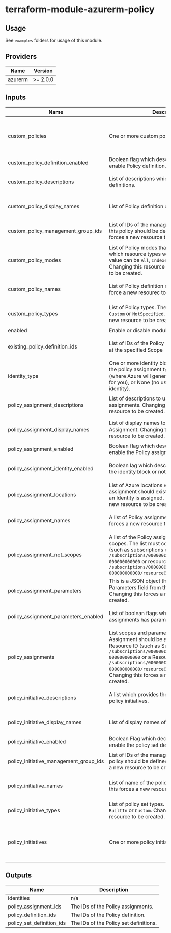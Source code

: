 # terraform-module-azurerm-policy

## Usage
See `examples` folders for usage of this module.

<!-- BEGINNING OF PRE-COMMIT-TERRAFORM DOCS HOOK -->
## Providers

| Name | Version |
|------|---------|
| azurerm | >= 2.0.0 |

## Inputs

| Name | Description | Type | Default | Required |
|------|-------------|------|---------|:-----:|
| custom\_policies | One or more custom policies. | <pre>list(object({<br>    metadata    = string<br>    policy_rule = string<br>    parameters  = string<br>  }))</pre> | <pre>[<br>  null<br>]</pre> | no |
| custom\_policy\_definition\_enabled | Boolean flag which describes whether or not to enable Policy definition. | `bool` | `false` | no |
| custom\_policy\_descriptions | List of descriptions which define the Policy definitions. | `list(string)` | <pre>[<br>  ""<br>]</pre> | no |
| custom\_policy\_display\_names | List of Policy definition display names. | `list(string)` | <pre>[<br>  ""<br>]</pre> | no |
| custom\_policy\_management\_group\_ids | List of IDs of the management groups where this policy should be defined. Changing this forces a new resource to be created. | `list(string)` | <pre>[<br>  ""<br>]</pre> | no |
| custom\_policy\_modes | List of Policy modes that allows us to specify which resource types will be evaluated. The value can be `All`, `Indexed` or `NotSpecified`. Changing this resource forces a new resource to be created. | `list(string)` | <pre>[<br>  ""<br>]</pre> | no |
| custom\_policy\_names | List of Policy definition names. Changing this force a new resourec to be created. | `list(string)` | <pre>[<br>  ""<br>]</pre> | no |
| custom\_policy\_types | List of Policy types. The value can be `BuiltIn`, `Custom` or `NotSpecified`. Changing this forces a new resource to be created. | `list(string)` | <pre>[<br>  ""<br>]</pre> | no |
| enabled | Enable or disable modul | `bool` | `true` | no |
| existing\_policy\_definition\_ids | List of  IDs of the Policy Definition to be applied at the specified Scope | `list(string)` | <pre>[<br>  ""<br>]</pre> | no |
| identity\_type | One or more identity blocks. Possible values for the policy assignment types are `SystemAssigned` (where Azure will generate a service principal for you), or None (no use of a managed service identity). | `string` | `"SystemAssigned"` | no |
| policy\_assignment\_descriptions | List of descriptions to use for the  Policy assignments. Changing this force a new resource to be created. | `list(string)` | <pre>[<br>  ""<br>]</pre> | no |
| policy\_assignment\_display\_names | List of display names to use for this Policy Assignment. Changing this forces a new resource to be created. | `list(string)` | <pre>[<br>  ""<br>]</pre> | no |
| policy\_assignment\_enabled | Boolean flag which describes whether or not to enable the Policy assignment. | `bool` | `false` | no |
| policy\_assignment\_identity\_enabled | Boolean lag which describes whether to enable the identity block or not. | `list(bool)` | <pre>[<br>  false<br>]</pre> | no |
| policy\_assignment\_locations | List of Azure locations where this policy assignment should exist. This is required when an Identity is assigned. Changing this forces a new resource to be created. | `list(string)` | <pre>[<br>  ""<br>]</pre> | no |
| policy\_assignment\_names | A list of Policy assignment names.Changing this forces a new resource to be created. | `list(string)` | <pre>[<br>  ""<br>]</pre> | no |
| policy\_assignment\_not\_scopes | A list of the Policy assignment's excluded scopes. The list must contain resource IDs (such as subscriptions e.g. `/subscriptions/00000000-0000-0000-000000000000` or resource groups e.g. `/subscriptions/00000000-0000-0000-000000000000/resourceGroups/myResourceGroup`). | `list(list(string))` | <pre>[<br>  []<br>]</pre> | no |
| policy\_assignment\_parameters | This is a JSON object that maps to the Parameters field from the Policy Definition. Changing this forces a new resource to be created. | `list(string)` | <pre>[<br>  ""<br>]</pre> | no |
| policy\_assignment\_parameters\_enabled | List of boolean flags which describes the policy assignments has parameters or not. | `list(bool)` | <pre>[<br>  false<br>]</pre> | no |
| policy\_assignments | List scopes and parameters at which the Policy Assignment should be applied, which must be a Resource ID (such as Subscription e.g. `/subscriptions/00000000-0000-0000-000000000000` or a Resource Group e.g. `/subscriptions/00000000-0000-0000-000000000000/resourceGroups/myResourceGroup`). Changing this forces a new resource to be created. | `list(object({ scope = string, parameters = string }))` | <pre>[<br>  null<br>]</pre> | no |
| policy\_initiative\_descriptions | A list which provides the decriptions for the policy initiatives. | `list(string)` | <pre>[<br>  ""<br>]</pre> | no |
| policy\_initiative\_display\_names | List of display names of the policy initiatives. | `list(string)` | <pre>[<br>  ""<br>]</pre> | no |
| policy\_initiative\_enabled | Boolean Flag which decribe whether or not enable the policy set definition. | `bool` | `false` | no |
| policy\_initiative\_management\_group\_ids | List of IDs of the management group where this policy should be defined. Changing this forces a new resource to be created. | `list(string)` | <pre>[<br>  ""<br>]</pre> | no |
| policy\_initiative\_names | List of name of the policy initiatives. Changing this forces a new resource to be created. | `list(string)` | <pre>[<br>  ""<br>]</pre> | no |
| policy\_initiative\_types | List of policy set types. Possible values are `BuiltIn` or `Custom`. Changing this forces a new resource to be created. | `list(string)` | <pre>[<br>  ""<br>]</pre> | no |
| policy\_initiatives | One or more policy initiatives. | <pre>list(object({<br>    policy_definitons = string<br>    metadata          = string<br>    parameters        = string<br>  }))</pre> | n/a | yes |

## Outputs

| Name | Description |
|------|-------------|
| identities | n/a |
| policy\_assignment\_ids | The IDs of the Policy assignments. |
| policy\_definition\_ids | The IDs of the Policy definition. |
| policy\_set\_definition\_ids | The IDs of the Policy set definitions. |

<!-- END OF PRE-COMMIT-TERRAFORM DOCS HOOK -->
